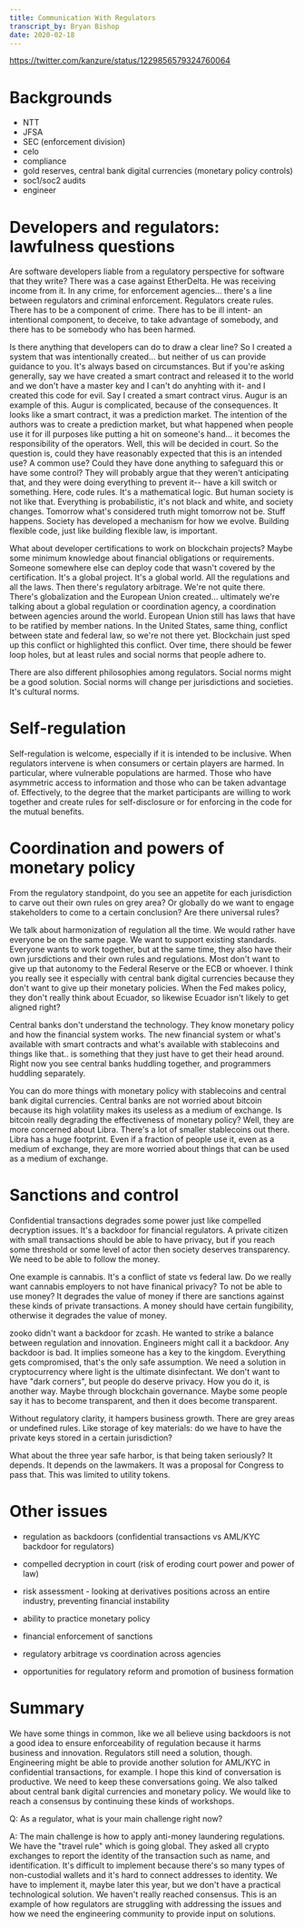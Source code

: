 ```yaml
---
title: Communication With Regulators
transcript_by: Bryan Bishop
date: 2020-02-18
---
```

<https://twitter.com/kanzure/status/1229856579324760064>

# Backgrounds

* NTT
* JFSA
* SEC (enforcement division)
* celo
* compliance
* gold reserves, central bank digital currencies (monetary policy controls)
* soc1/soc2 audits
* engineer

# Developers and regulators: lawfulness questions

Are software developers liable from a regulatory perspective for software that they write? There was a case against EtherDelta. He was receiving income from it. In any crime, for enforcement agencies... there's a line between regulators and criminal enforcement. Regulators create rules. There has to be a component of crime. There has to be ill intent- an intentional component, to deceive, to take advantage of somebody, and there has to be somebody who has been harmed.

Is there anything that developers can do to draw a clear line? So I created a system that was intentionally created... but neither of us can provide guidance to you. It's always based on circumstances. But if you're asking generally, say we have created a smart contract and released it to the world and we don't have a master key and I can't do anyhting with it- and I created this code for evil. Say I created a smart contract virus. Augur is an example of this. Augur is complicated, because of the consequences. It looks like a smart contract, it was a prediction market. The intention of the authors was to create a prediction market, but what happened when people use it for ill purposes like putting a hit on someone's hand... it becomes the responsibility of the operators. Well, this will be decided in court. So the question is, could they have reasonably expected that this is an intended use? A common use? Could they have done anything to safeguard this or have some control? They will probably argue that they weren't anticipating that, and they were doing everything to prevent it-- have a kill switch or something. Here, code rules. It's a mathematical logic. But human society is not like that. Everything is probabilistic, it's not black and white, and society changes. Tomorrow what's considered truth might tomorrow not be. Stuff happens. Society has developed a mechanism for how we evolve. Building flexible code, just like building flexible law, is important.

What about developer certifications to work on blockchain projects? Maybe some minimum knowledge about financial obligations or requirements. Someone somewhere else can deploy code that wasn't covered by the certification. It's a global project. It's a global world. All the regulations and all the laws. Then there's regulatory arbitrage. We're not quite there. There's globalization and the European Union created... ultimately we're talking about a global regulation or coordination agency, a coordination between agencies around the world. European Union still has laws that have to be ratified by member nations. In the United States, same thing, conflict between state and federal law, so we're not there yet. Blockchain just sped up this conflict or highlighted this conflict. Over time, there should be fewer loop holes, but at least rules and social norms that people adhere to.

There are also different philosophies among regulators. Social norms might be a good solution. Social norms will change per jurisdictions and societies. It's cultural norms.

# Self-regulation

Self-regulation is welcome, especially if it is intended to be inclusive. When regulators intervene is when consumers or certain players are harmed. In particular, where vulnerable populations are harmed. Those who have asymmetric access to information and those who can be taken advantage of. Effectively, to the degree that the market participants are willing to work together and create rules for self-disclosure or for enforcing in the code for the mutual benefits.

# Coordination and powers of monetary policy

From the regulatory standpoint, do you see an appetite for each jurisdiction to carve out their own rules on grey area? Or globally do we want to engage stakeholders to come to a certain conclusion? Are there universal rules?

We talk about harmonization of regulation all the time. We would rather have everyone be on the same page. We want to support existing standards. Everyone wants to work together, but at the same time, they also have their own jursdictions and their own rules and regulations. Most don't want to give up that autonomy to the Federal Reserve or the ECB or whoever. I think you really see it especially with central bank digital currencies because they don't want to give up their monetary policies. When the Fed makes policy, they don't really think about Ecuador, so likewise Ecuador isn't likely to get aligned right?

Central banks don't understand the technology. They know monetary policy and how the financial system works. The new financial system or what's available with smart contracts and what's available with stablecoins and things like that.. is something that they just have to get their head around. Right now you see central banks huddling together, and programmers huddling separately.

You can do more things with monetary policy with stablecoins and central bank digital currencies. Central banks are not worried about bitcoin because its high volatility makes its useless as a medium of exchange. Is bitcoin really degrading the effectiveness of monetary policy? Well, they are more concerned about Libra. There's a lot of smaller stablecoins out there. Libra has a huge footprint. Even if a fraction of people use it, even as a medium of exchange, they are more worried about things that can be used as a medium of exchange.

# Sanctions and control

Confidential transactions degrades some power just like compelled decryption issues. It's a backdoor for financial regulators. A private citizen with small transactions should be able to have privacy, but if you reach some threshold or some level of actor then society deserves transparency. We need to be able to follow the money.

One example is cannabis. It's a conflict of state vs federal law. Do we really want cannabis employers to not have finanical privacy? To not be able to use money? It degrades the value of money if there are sanctions against these kinds of private transactions. A money should have certain fungibility, otherwise it degrades the value of money.

zooko didn't want a backdoor for zcash. He wanted to strike a balance between regulation and innovation. Engineers might call it a backdoor. Any backdoor is bad. It implies someone has a key to the kingdom. Everything gets compromised, that's the only safe assumption. We need a solution in cryptocurrency where light is the ultimate disinfectant. We don't want to have "dark corners", but people do deserve privacy. How you do it, is another way. Maybe through blockchain governance. Maybe some people say it has to become transparent, and then it does become transparent.

Without regulatory clarity, it hampers business growth. There are grey areas or undefined rules. Like storage of key materials: do we have to have the private keys stored in a certain jurisdiction?

What about the three year safe harbor, is that being taken seriously? It depends. It depends on the lawmakers. It was a proposal for Congress to pass that. This was limited to utility tokens.

# Other issues

* regulation as backdoors (confidential transactions vs AML/KYC backdoor for regulators)
* compelled decryption in court (risk of eroding court power and power of law)
* risk assessment - looking at derivatives positions across an entire industry, preventing financial instability
* ability to practice monetary policy
* financial enforcement of sanctions

* regulatory arbitrage vs coordination across agencies
* opportunities for regulatory reform and promotion of business formation

# Summary

We have some things in common, like we all believe using backdoors is not a good idea to ensure enforceability of regulation because it harms business and innovation. Regulators still need a solution, though. Engineering might be able to provide another solution for AML/KYC in confidential transactions, for example. I hope this kind of conversation is productive. We need to keep these conversations going. We also talked about central bank digital currencies and monetary policy. We would like to reach a consensus by continuing these kinds of workshops.

Q: As a regulator, what is your main challenge right now?

A: The main challenge is how to apply anti-money laundering regulations. We have the "travel rule" which is going global. They asked all crypto exchanges to report the identity of the transaction such as name, and identification. It's difficult to implement because there's so many types of non-custodial wallets and it's hard to connect addresses to identity. We have to implement it, maybe later this year, but we don't have a practical technological solution. We haven't really reached consensus. This is an example of how regulators are struggling with addressing the issues and how we need the engineering community to provide input on solutions.

